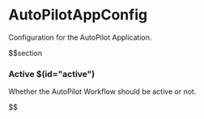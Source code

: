 # AutoPilotAppConfig

Configuration for the AutoPilot Application.

$$section
### Active $(id="active")

Whether the AutoPilot Workflow should be active or not.

$$